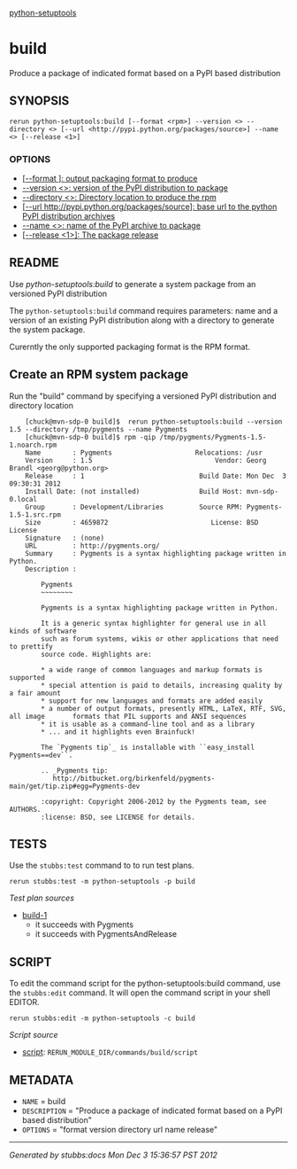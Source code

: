 [python-setuptools](../../index.html)
# build 

Produce a package of indicated format based on a PyPI based distribution

## SYNOPSIS

    rerun python-setuptools:build [--format <rpm>] --version <> --directory <> [--url <http://pypi.python.org/packages/source>] --name <> [--release <1>]

### OPTIONS

* [   [--format <rpm>]: output packaging format to produce](../../options/format/index.html)
* [    --version <>: version of the PyPI distribution to package](../../options/version/index.html)
* [    --directory <>: Directory location to produce the rpm](../../options/directory/index.html)
* [   [--url <http://pypi.python.org/packages/source>]: base url to the python PyPI distribution archives](../../options/url/index.html)
* [    --name <>: name of the PyPI archive to package](../../options/name/index.html)
* [   [--release <1>]: The package release](../../options/release/index.html)

## README

Use *python-setuptools:build* to generate a system package from an versioned PyPI distribution

The `python-setuptools:build` command requires parameters: name and a version of an existing PyPI distribution along with a directory to generate the system package.  

Curerntly the only supported packaging format is the RPM format.

Create an RPM system package 
-----------

Run the "build" command by specifying a versioned PyPI distribution and directory location

        [chuck@mvn-sdp-0 build]$  rerun python-setuptools:build --version 1.5 --directory /tmp/pygments --name Pygments
        [chuck@mvn-sdp-0 build]$ rpm -qip /tmp/pygments/Pygments-1.5-1.noarch.rpm 
        Name        : Pygments                     Relocations: /usr 
        Version     : 1.5                               Vendor: Georg Brandl <georg@python.org>
        Release     : 1                             Build Date: Mon Dec  3 09:30:31 2012
        Install Date: (not installed)               Build Host: mvn-sdp-0.local
        Group       : Development/Libraries         Source RPM: Pygments-1.5-1.src.rpm
        Size        : 4659872                          License: BSD License
        Signature   : (none)
        URL         : http://pygments.org/
        Summary     : Pygments is a syntax highlighting package written in Python.
        Description :
        
            Pygments
            ~~~~~~~~
        
            Pygments is a syntax highlighting package written in Python.
        
            It is a generic syntax highlighter for general use in all kinds of software
            such as forum systems, wikis or other applications that need to prettify
            source code. Highlights are:
        
            * a wide range of common languages and markup formats is supported
            * special attention is paid to details, increasing quality by a fair amount
            * support for new languages and formats are added easily
            * a number of output formats, presently HTML, LaTeX, RTF, SVG, all image       formats that PIL supports and ANSI sequences
            * it is usable as a command-line tool and as a library
            * ... and it highlights even Brainfuck!
        
            The `Pygments tip`_ is installable with ``easy_install Pygments==dev``.
        
            .. _Pygments tip:
               http://bitbucket.org/birkenfeld/pygments-main/get/tip.zip#egg=Pygments-dev
        
            :copyright: Copyright 2006-2012 by the Pygments team, see AUTHORS.
            :license: BSD, see LICENSE for details.

## TESTS

Use the `stubbs:test` command to to run test plans.

    rerun stubbs:test -m python-setuptools -p build

*Test plan sources*

* [build-1](../../tests/build-1.html)
  * it succeeds with Pygments
  * it succeeds with PygmentsAndRelease

## SCRIPT

To edit the command script for the python-setuptools:build command, 
use the `stubbs:edit`
command. It will open the command script in your shell EDITOR.

    rerun stubbs:edit -m python-setuptools -c build

*Script source*

* [script](script.html): `RERUN_MODULE_DIR/commands/build/script`

## METADATA

* `NAME` = build
* `DESCRIPTION` = "Produce a package of indicated format based on a PyPI based distribution"
* `OPTIONS` = "format version directory url name release"

----

*Generated by stubbs:docs Mon Dec  3 15:36:57 PST 2012*

